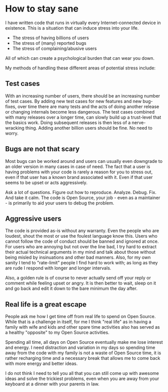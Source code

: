 # How to stay sane

I have written code that runs in virtually every Internet-connected device in
existence. This is a situation that can induce stress into your life.

- The stress of having billions of users
- The stress of (many) reported bugs
- The stress of complaining/abusive users

All of which can create a psychological burden that can wear you down.

My methods of handling these different areas of potential stress include:

## Test cases

With an increasing number of users, there should be an increasing number of
test cases. By adding new test cases for new features and new bug-fixes, over
time there are many tests and the acts of doing another release or changing
internals become less dangerous. The test cases combined with many releases
over a longer time, can slowly build up a trust-level that the basics
work. Doing subsequent releases is then less of a nerve-wracking thing. Adding
another billion users should be fine. No need to worry.

## Bugs are not that scary

Most bugs can be worked around and users can usually even downgrade to an
older version in many cases in case of need. The fact that a user is having
problems with your code is rarely a reason for you to stress out, even if that
user has a known brand associated with it. Even if that user seems to be upset
or acts aggressively.

Ask a lot of questions. Figure out how to reproduce. Analyze. Debug. Fix. And
take it calm. The code is Open Source, your job - even as a maintainer - is
primarily to aid your users to debug the problem.

## Aggressive users

The code is provided as-is without any warranty. Even the people who are
loudest, shout the most or use the foulest language know this. Users who
cannot follow the code of conduct should be banned and ignored at once. For
users who are annoying but not over the line bad, I try hard to extract their
actual technical arguments in my mind and talk about those without being
misled by insinuations and other bad manners. Also, for my own sanity I tend
to "rate-limit" people I find hard to work with; as long as they are rude I
respond with longer and longer intervals.

Also, a golden rule is of course to never actually send off your reply or
comment while feeling upset or angry. It is then better to wait, sleep on it
and go back and edit it down to the bare minimum the day after.

## Real life is a great escape

People ask me how I get time off from real life to spend on Open Source. While
that is a challenge in itself, for me I think "real life" as in having a
family with wife and kids and other spare time activities also has served as a
healthy "opposite" to my Open Source activities.

Spending all time, all days on Open Source eventually make me lose interest
and energy. I need distraction and variation in my days so spending time away
from the code with my family is not a waste of Open Source time, it is rather
recharging time and a necessary break that allows me to come back with more
energy and better ideas.

I do not think I need to tell you all that you can still come up with awesome
ideas and solve the trickiest problems, even when you are away from your
keyboard at a dinner with your parents in law.
